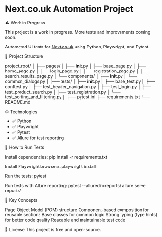 # Next.co.uk Automation Project

⚠️ Work in Progress

This project is a work in progress.
More tests and improvements coming soon.

Automated UI tests for [Next.co.uk](https://www.next.co.uk/) using Python, Playwright, and Pytest.

📂 Project Structure

project_root/
│
├── pages/
│   ├── __init__.py
│   ├── base_page.py
│   ├── home_page.py
│   ├── login_page.py
│   ├── registration_page.py
│   ├── search_results_page.py
│   └── components/
│       ├── __init__.py
│       └── common_dialogs.py
│
├── tests/
│   ├── __init__.py
│   ├── base_test.py
│   ├── conftest.py
│   ├── test_header_navigation.py
│   ├── test_login.py
│   ├── test_product_search.py
│   ├── test_registration.py
│   └── test_sorting_and_filtering.py
│
├── pytest.ini
├── requirements.txt
└── README.md

⚙️ Technologies

- ✅ Python
- ✅ Playwright
- ✅ Pytest
- ✅ Allure for test reporting

🚀 How to Run Tests

Install dependencies:
pip install -r requirements.txt

Install Playwright browsers:
playwright install

Run the tests:
pytest

Run tests with Allure reporting:
pytest --alluredir=reports/
allure serve reports/

🧠 Key Concepts

Page Object Model (POM) structure
Component-based composition for reusable sections
Base classes for common logic
Strong typing (type hints) for better code quality
Readable and maintainable test code


📄 License
This project is free and open-source.
